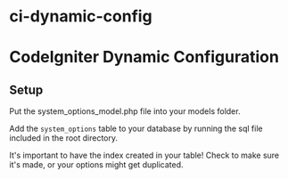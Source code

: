 # ci-dynamic-config

# CodeIgniter Dynamic Configuration

## Setup

Put the system_options_model.php file into your models folder.

Add the `system_options` table to your database by running the sql file included in the root directory.

It's important to have the index created in your table! Check to make sure it's made, or your options might get duplicated.

